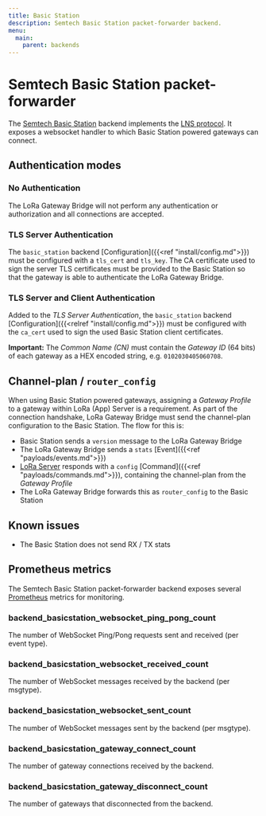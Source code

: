 ```yaml
---
title: Basic Station
description: Semtech Basic Station packet-forwarder backend.
menu:
  main:
    parent: backends
---
```


# Semtech Basic Station packet-forwarder

The [Semtech Basic Station](https://doc.sm.tc/station/) backend implements
the [LNS protocol](https://doc.sm.tc/station/tcproto.html). It exposes a
websocket handler to which Basic Station powered gateways can connect.

## Authentication modes

### No Authentication

The LoRa Gateway Bridge will not perform any authentication or authorization
and all connections are accepted.

### TLS Server Authentication

The `basic_station` backend [Configuration]({{<ref "install/config.md">}}) must
be configured with a `tls_cert` and `tls_key`. The CA certificate used to sign
the server TLS certificates must be provided to the Basic Station so that the
gateway is able to authenticate the LoRa Gateway Bridge.

### TLS Server and Client Authentication

Added to the _TLS Server Authentication_, the `basic_station` backend [Configuration]({{<relref "install/config.md">}})
must be configured with the `ca_cert` used to sign the used Basic Station
client certificates.

**Important:** The _Common Name (CN)_ must contain the _Gateway ID_ (64 bits)
of each gateway as a HEX encoded string, e.g. `0102030405060708`. 

## Channel-plan / `router_config`

When using Basic Station powered gateways, assigning a _Gateway Profile_ to a
gateway within LoRa (App) Server is a requirement. As part of the connection
handshake, LoRa Gateway Bridge must send the channel-plan configuration to the
Basic Station. The flow for this is:

* Basic Station sends a `version` message to the LoRa Gateway Bridge
* The LoRa Gateway Bridge sends a `stats` [Event]({{<ref "payloads/events.md">}})
* [LoRa Server](/loraserver/) responds with a `config` [Command]({{<ref "payloads/commands.md">}}), containing the channel-plan from the _Gateway Profile_
* The LoRa Gateway Bridge forwards this as `router_config` to the Basic Station

## Known issues

* The Basic Station does not send RX / TX stats

## Prometheus metrics

The Semtech Basic Station packet-forwarder backend exposes several [Prometheus](https://prometheus.io/)
metrics for monitoring.

### backend_basicstation_websocket_ping_pong_count

The number of WebSocket Ping/Pong requests sent and received (per event type).

### backend_basicstation_websocket_received_count

The number of WebSocket messages received by the backend (per msgtype).

### backend_basicstation_websocket_sent_count

The number of WebSocket messages sent by the backend (per msgtype).

### backend_basicstation_gateway_connect_count

The number of gateway connections received by the backend.

### backend_basicstation_gateway_disconnect_count

The number of gateways that disconnected from the backend.
